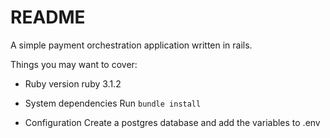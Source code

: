 # README

A simple payment orchestration application written in rails.

Things you may want to cover:

* Ruby version
ruby 3.1.2

* System dependencies
Run ```bundle install```

* Configuration
Create a postgres database and add the variables to .env

